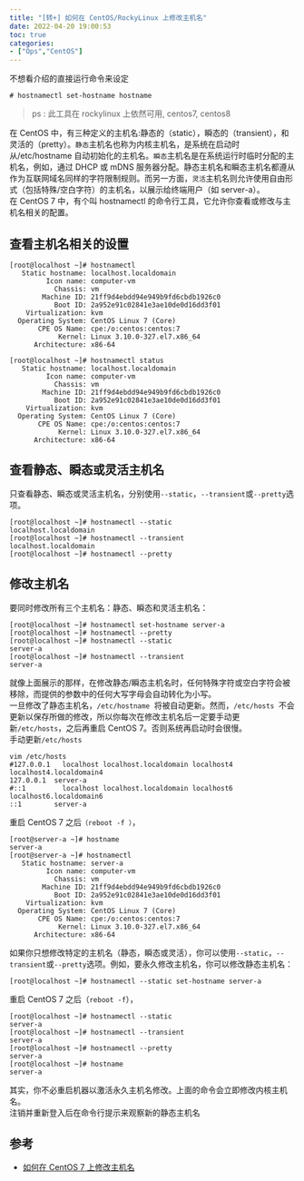 ```yaml
---
title: "[转+] 如何在 CentOS/RockyLinux 上修改主机名"
date: 2022-04-20 19:00:53
toc: true
categories:
- ["Ops","CentOS"]
---
```


不想看介绍的直接运行命令来设定

```
# hostnamectl set-hostname hostname
```
> ps : 此工具在 rockylinux 上依然可用, centos7, centos8

在 CentOS 中，有三种定义的主机名:静态的（static），瞬态的（transient），和灵活的（pretty）。`静态`主机名也称为内核主机名，是系统在启动时从/etc/hostname 自动初始化的主机名。`瞬态`主机名是在系统运行时临时分配的主机名，例如，通过 DHCP 或 mDNS 服务器分配。静态主机名和瞬态主机名都遵从作为互联网域名同样的字符限制规则。而另一方面，`灵活`主机名则允许使用自由形式（包括特殊/空白字符）的主机名，以展示给终端用户（如 server-a）。<br />在 CentOS 7 中，有个叫 hostnamectl 的命令行工具，它允许你查看或修改与主机名相关的配置。

## 查看主机名相关的设置
```
[root@localhost ~]# hostnamectl
   Static hostname: localhost.localdomain
         Icon name: computer-vm
           Chassis: vm
        Machine ID: 21ff9d4ebdd94e949b9fd6cbdb1926c0
           Boot ID: 2a952e91c02841e3ae10de0d16dd3f01
    Virtualization: kvm
  Operating System: CentOS Linux 7 (Core)
       CPE OS Name: cpe:/o:centos:centos:7
            Kernel: Linux 3.10.0-327.el7.x86_64
      Architecture: x86-64
```
```
[root@localhost ~]# hostnamectl status
   Static hostname: localhost.localdomain
         Icon name: computer-vm
           Chassis: vm
        Machine ID: 21ff9d4ebdd94e949b9fd6cbdb1926c0
           Boot ID: 2a952e91c02841e3ae10de0d16dd3f01
    Virtualization: kvm
  Operating System: CentOS Linux 7 (Core)
       CPE OS Name: cpe:/o:centos:centos:7
            Kernel: Linux 3.10.0-327.el7.x86_64
      Architecture: x86-64
```

## 查看静态、瞬态或灵活主机名
只查看静态、瞬态或灵活主机名，分别使用`--static`，`--transient`或`--pretty`选项。
```
[root@localhost ~]# hostnamectl --static
localhost.localdomain
[root@localhost ~]# hostnamectl --transient
localhost.localdomain
[root@localhost ~]# hostnamectl --pretty
```

## 修改主机名
要同时修改所有三个主机名：静态、瞬态和灵活主机名：
```
[root@localhost ~]# hostnamectl set-hostname server-a
[root@localhost ~]# hostnamectl --pretty
[root@localhost ~]# hostnamectl --static
server-a
[root@localhost ~]# hostnamectl --transient
server-a
```
就像上面展示的那样，在修改静态/瞬态主机名时，任何特殊字符或空白字符会被移除，而提供的参数中的任何大写字母会自动转化为小写。<br />一旦修改了静态主机名，`/etc/hostname`  将被自动更新。然而，`/etc/hosts`  不会更新以保存所做的修改，所以你每次在修改主机名后一定要手动更新`/etc/hosts`，之后再重启 CentOS 7。否则系统再启动时会很慢。<br />手动更新`/etc/hosts`
```
vim /etc/hosts
#127.0.0.1   localhost localhost.localdomain localhost4 localhost4.localdomain4
127.0.0.1  server-a
#::1         localhost localhost.localdomain localhost6 localhost6.localdomain6
::1        server-a
```
重启 CentOS 7 之后`（reboot -f ）`，
```
[root@server-a ~]# hostname
server-a
[root@server-a ~]# hostnamectl
   Static hostname: server-a
         Icon name: computer-vm
           Chassis: vm
        Machine ID: 21ff9d4ebdd94e949b9fd6cbdb1926c0
           Boot ID: 2a952e91c02841e3ae10de0d16dd3f01
    Virtualization: kvm
  Operating System: CentOS Linux 7 (Core)
       CPE OS Name: cpe:/o:centos:centos:7
            Kernel: Linux 3.10.0-327.el7.x86_64
      Architecture: x86-64
```
如果你只想修改特定的主机名（静态，瞬态或灵活），你可以使用`--static`，`--transient`或`--pretty`选项。例如，要永久修改主机名，你可以修改静态主机名：
```
[root@localhost ~]# hostnamectl --static set-hostname server-a
```
重启 CentOS 7 之后（`reboot -f`），
```
[root@localhost ~]# hostnamectl --static
server-a
[root@localhost ~]# hostnamectl --transient
server-a
[root@localhost ~]# hostnamectl --pretty
server-a
[root@localhost ~]# hostname
server-a
```
其实，你不必重启机器以激活永久主机名修改。上面的命令会立即修改内核主机名。<br />注销并重新登入后在命令行提示来观察新的静态主机名

## 参考

- [如何在 CentOS 7 上修改主机名](https://www.jianshu.com/p/39d7000dfa47)

